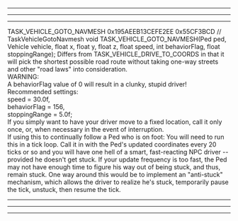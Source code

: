 -----------------------------------------------------------------------------------------------------------------------------------------------------
-----------------------------------------------------------------------------------------------------------------------------------------------------
-----------------------------------------------------------------------------------------------------------------------------------------------------

TASK_VEHICLE_GOTO_NAVMESH
0x195AEEB13CEFE2EE
0x55CF3BCD
// TaskVehicleGotoNavmesh
void TASK_VEHICLE_GOTO_NAVMESH(Ped ped, Vehicle vehicle, float x, float y, float z, float speed, int behaviorFlag, float stoppingRange);
Differs from TASK_VEHICLE_DRIVE_TO_COORDS in that it will pick the shortest possible road route without taking one-way streets and other "road laws" into consideration.  
WARNING:  
A behaviorFlag value of 0 will result in a clunky, stupid driver!  
Recommended settings:  
speed = 30.0f,  
behaviorFlag = 156,   
stoppingRange = 5.0f;  
If you simply want to have your driver move to a fixed location, call it only once, or, when necessary in the event of interruption.   
If using this to continually follow a Ped who is on foot:  You will need to run this in a tick loop.  Call it in with the Ped's updated coordinates every 20 ticks or so and you will have one hell of a smart, fast-reacting NPC driver -- provided he doesn't get stuck.  If your update frequency is too fast, the Ped may not have enough time to figure his way out of being stuck, and thus, remain stuck.  One way around this would be to implement an "anti-stuck" mechanism, which allows the driver to realize he's stuck, temporarily pause the tick, unstuck, then resume the tick. 

-----------------------------------------------------------------------------------------------------------------------------------------------------
-----------------------------------------------------------------------------------------------------------------------------------------------------
-----------------------------------------------------------------------------------------------------------------------------------------------------
